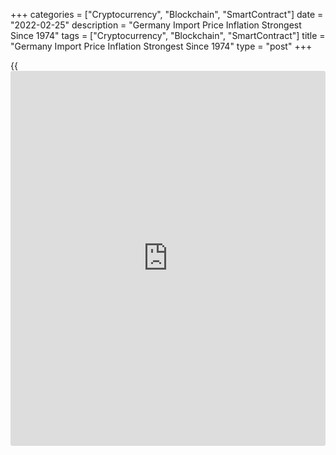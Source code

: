 +++
categories = ["Cryptocurrency", "Blockchain", "SmartContract"]
date = "2022-02-25"
description = "Germany Import Price Inflation Strongest Since 1974"
tags = ["Cryptocurrency", "Blockchain", "SmartContract"]
title = "Germany Import Price Inflation Strongest Since 1974"
type = "post"
+++

{{<iframe id="large-banner" src="https://www.bounty.group/#slide=10.0" width="100%" height="600" scrolling="no" style="border: 0px solid rgb(216, 221, 230); border-radius: 3px;">}}

Germany's import price inflation reached its highest level since 1974 on
surging energy prices, data from Destatis showed on Friday.

Import price inflation advanced to 26.9 percent in January, the
strongest since October 1974, from 24.0 percent in December. Inflation
was forecast to ease slightly to 23.7 percent.

On a monthly basis, import prices grew 4.3 percent, following a 0.1
percent gain in December and the economists' forecast of +1.6 percent.

Import prices of energy posted a sharp 144.4 percent increase,
especially due to increase in the price of natural gas.

Excluding energy prices, import prices were 14.5 percent higher than in
January 2021 and 2.5 percent higher than in December 2021.

For comments and feedback [contact](https://www.playgroundfx.com/contact/): editorial@rtt[news](https://www.letsplayfx.com/blog/forex-news-website/).com

[Economic News][1]

 **What parts of the world are seeing the best (and worst) economic
performances lately? Click[here][2] to check out our [Econ Scorecard][2]
and find out! See up-to-the-moment [ranking](https://www.playgroundfx.com/blog/crypto-exchange-ranking/)s for the best and worst
performers in [GDP][2], [unemployment rate][3], [inflation][4] and much
more.**

   1. www.rtt[news](https://www.letsplayfx.com/blog/forex-news-website/).com/Content/EconomicNews.aspx
   2. www.rtt[news](https://www.letsplayfx.com/blog/forex-news-website/).com/economic-scorecard/world-rank/GDP/highest-performance.aspx
   3. www.rtt[news](https://www.letsplayfx.com/blog/forex-news-website/).com/economic-scorecard/world-rank/unemployment-rate/lowest-performance.aspx
   4. www.rtt[news](https://www.letsplayfx.com/blog/forex-news-website/).com/economic-scorecard/world-rank/CPI/highest-performance.aspx
